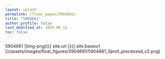 ```yaml
---
layout: splash
permalink: /float_pages/5904661/
title: "5904661"
author_profile: false
last_modified_at: 2025-06-13
toc: false
---
```

 
5904661
![img-png]({{ site.url }}{{ site.baseurl }}/assets/images/float_figures/5904661/5904661_Sprof_processed_v2.png)